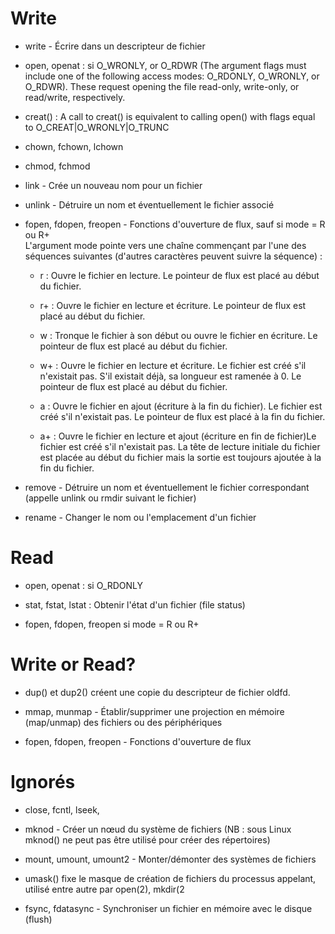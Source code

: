 # Write

- write - Écrire dans un descripteur de fichier  

- open, openat : si O_WRONLY, or O_RDWR
  (The argument flags must include one of the following access modes: O_RDONLY, O_WRONLY, or O_RDWR).
  These request opening the file read-only, write-only, or read/write, respectively.

- creat() : A call to creat() is equivalent to calling open() with flags equal to O_CREAT|O_WRONLY|O_TRUNC

- chown, fchown, lchown

- chmod, fchmod

- link - Crée un nouveau nom pour un fichier  

- unlink - Détruire un nom et éventuellement le fichier associé 

- fopen, fdopen, freopen - Fonctions d'ouverture de flux, sauf si mode = R ou R+   
  L'argument mode pointe vers une chaîne commençant par l'une des séquences suivantes (d'autres caractères peuvent suivre la séquence) :

  * r : Ouvre le fichier en lecture. Le pointeur de flux est placé au début du fichier.

  * r+ : Ouvre le fichier en lecture et écriture. Le pointeur de flux est placé au début du fichier.

  * w : Tronque le fichier à son début ou ouvre le fichier en écriture. Le pointeur de flux est placé au début du fichier.

  * w+ : Ouvre le fichier en lecture et écriture. Le fichier est créé s'il n'existait pas. S'il existait déjà, sa longueur est ramenée à 0. Le pointeur de flux est placé au début du fichier.

  * a : Ouvre le fichier en ajout (écriture à la fin du fichier). Le fichier est créé s'il n'existait pas. Le pointeur de flux est placé à la fin du fichier.

  * a+ : Ouvre le fichier en lecture et ajout (écriture en fin de fichier)Le fichier est créé s'il n'existait pas. La tête de lecture initiale du fichier est placée au début du fichier mais la sortie est toujours ajoutée à la fin du fichier.

- remove - Détruire un nom et éventuellement le fichier correspondant  (appelle unlink ou rmdir suivant le fichier)

- rename - Changer le nom ou l'emplacement d'un fichier  

 

#   Read

- open, openat : si O_RDONLY 

- stat, fstat, lstat : Obtenir l'état d'un fichier (file status)

- fopen, fdopen, freopen si mode = R ou R+   

 

# Write or Read?

- dup() et dup2() créent une copie du descripteur de fichier oldfd.

- mmap, munmap - Établir/supprimer une projection en mémoire (map/unmap) des fichiers ou des périphériques  

- fopen, fdopen, freopen - Fonctions d'ouverture de flux  

 

# Ignorés

- close, fcntl, lseek, 

- mknod - Créer un nœud du système de fichiers  (NB : sous Linux mknod() ne peut pas être utilisé pour créer des répertoires)

- mount, umount, umount2 - Monter/démonter des systèmes de fichiers

- umask() fixe le masque de création de fichiers du processus appelant, utilisé entre autre par open(2), mkdir(2

- fsync, fdatasync - Synchroniser un fichier en mémoire avec le disque  (flush)

 

 